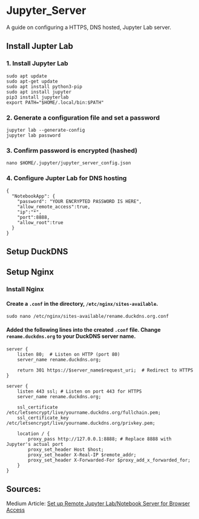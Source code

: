 # Jupyter_Server
A guide on configuring a HTTPS, DNS hosted, Jupyter Lab server.

## Install Jupter Lab

### 1. Install Jupyter Lab

```{bash}
sudo apt update
sudo apt-get update
sudo apt install python3-pip
sudo apt install jupyter
pip3 install jupyterlab
export PATH="$HOME/.local/bin:$PATH"
```

### 2. Generate a configuration file and set a password

```{bash}
jupyter lab --generate-config
jupyter lab password
```
### 3. Confirm password is encrypted (hashed)

```{bash}
nano $HOME/.jupyter/jupyter_server_config.json
```

### 4. Configure Jupter Lab for DNS hosting

```{json}
{  
  "NotebookApp": {
    "password": "YOUR ENCRYPTED PASSWORD IS HERE",
    "allow_remote_access":true,
    "ip":"*",
    "port":8888,
    "allow_root":true
  }
}
```

## Setup DuckDNS

## Setup Nginx

### Install Nginx

#### Create a `.conf` in the directory, `/etc/nginx/sites-available`.

```
sudo nano /etc/nginx/sites-available/rename.duckdns.org.conf
```

#### Added the following lines into the created `.conf` file. Change `rename.duckdns.org` to your DuckDNS server name. 

```
server {
    listen 80;  # Listen on HTTP (port 80)
    server_name rename.duckdns.org;

    return 301 https://$server_name$request_uri;  # Redirect to HTTPS
}

server {
    listen 443 ssl; # Listen on port 443 for HTTPS
    server_name rename.duckdns.org;

    ssl_certificate /etc/letsencrypt/live/yourname.duckdns.org/fullchain.pem; 
    ssl_certificate_key /etc/letsencrypt/live/yourname.duckdns.org/privkey.pem;

    location / {
        proxy_pass http://127.0.0.1:8888; # Replace 8888 with Jupyter's actual port
        proxy_set_header Host $host;
        proxy_set_header X-Real-IP $remote_addr;
        proxy_set_header X-Forwarded-For $proxy_add_x_forwarded_for;
    }
}
```























## Sources:
Medium Article: [Set up Remote Jupyter Lab/Notebook Server for Browser Access](https://medium.com/@mlquest0/set-up-remote-jupyter-lab-notebook-server-for-remote-browser-access-2cef464f203e)
